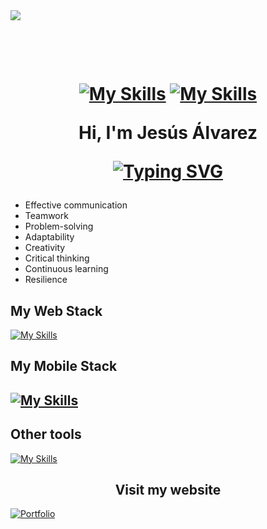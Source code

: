 <img src="https://jesus-alvarez-portfolio.web.app/assets/images/Banner.png">

<h1 align="center">

<br>

[![My Skills](https://skillicons.dev/icons?i=linkedin)](https://www.linkedin.com/in/jesus-alvarez-profile/)
[![My Skills](https://skillicons.dev/icons?i=instagram)](https://instagram.com/kanin_021)

Hi, I'm Jesús Álvarez

[![Typing SVG](https://readme-typing-svg.demolab.com?font=Fira+Code&size=40&pause=1000&color=5CF5F5&center=true&vCenter=true&random=false&width=700&lines=Software+Engineer;JavaScript+Developer;Web+Developer;Mobile+Developer)](https://git.io/typing-svg)

</h1>


<ul>
  <li>Effective communication</li>
  <li>Teamwork</li>
  <li>Problem-solving</li>
  <li>Adaptability</li>
  <li>Creativity</li>
  <li>Critical thinking</li>
  <li>Continuous learning</li>
  <li>Resilience</li>

</ul>

<p align="left"></p>

<h2 align="left">My Web Stack</h2>

[![My Skills](https://skillicons.dev/icons?i=html,css,scss,js,ts,nodejs,angular,react,electron&perline=3)](https://skillicons.dev)

<h2 align="left">My Mobile Stack<h2>

[![My Skills](https://skillicons.dev/icons?i=java,androidstudio&perline=3)](https://skillicons.dev)

<h2 align="left">Other tools</h2>

[![My Skills](https://skillicons.dev/icons?i=vscode,git,postman,jenkins,docker,linux,mongo,mysql,express&perline=3)](https://skillicons.dev)

<h2 align="center">Visit my website</h2>

[![Portfolio](https://img.shields.io/badge/Portfolio-%23000000.svg?style=for-the-badge&logo=firefox&logoColor=#FF7139)](https://jesus-alvarez-portfolio.web.app/)
